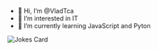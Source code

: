 - 👋 Hi, I’m @VladTca
- 👀 I’m interested in IT
- 🌱 I’m currently learning JavaScript and Pyton
<img src="https://readme-jokes.vercel.app/api" alt="Jokes Card" />

<!---
VladTca/VladTca is a ✨ special ✨ repository because its `README.md` (this file) appears on your GitHub profile.
You can click the Preview link to take a look at your changes.
--->
